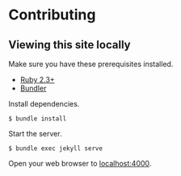 # Contributing

## Viewing this site locally

Make sure you have these prerequisites installed.

- [Ruby 2.3+](https://www.ruby-lang.org/en/)
- [Bundler](https://bundler.io/)


Install dependencies.

    $ bundle install

Start the server.

    $ bundle exec jekyll serve

Open your web browser to [localhost:4000](http://localhost:4000).
